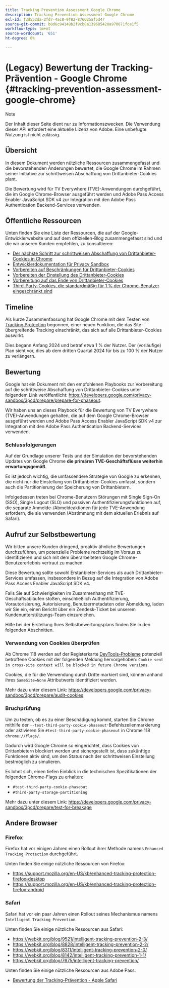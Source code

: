 ```yaml
---
title: Tracking Prevention Assessment Google Chrome
description: Tracking Prevention Assessment Google Chrome
exl-id: f3d552da-2fd7-4ac8-9f82-876625af5d47
source-git-commit: b0d6c94148b2f9cb8a139685420a970671fce1f5
workflow-type: tm+mt
source-wordcount: '651'
ht-degree: 0%

---
```


# (Legacy) Bewertung der Tracking-Prävention - Google Chrome {#tracking-prevention-assessment-google-chrome}

>[!NOTE]
>
>Der Inhalt dieser Seite dient nur zu Informationszwecken. Die Verwendung dieser API erfordert eine aktuelle Lizenz von Adobe. Eine unbefugte Nutzung ist nicht zulässig.

## Übersicht

In diesem Dokument werden nützliche Ressourcen zusammengefasst und die bevorstehenden Änderungen bewertet, die Google Chrome im Rahmen seiner Initiative zur schrittweisen Abschaffung von Drittanbieter-Cookies plant.

Die Bewertung wird für TV Everywhere (TVE)-Anwendungen durchgeführt, die im Google Chrome-Browser ausgeführt werden und Adobe Pass Access Enabler JavaScript SDK v4 zur Integration mit den Adobe Pass Authentication Backend-Services verwenden.

## Öffentliche Ressourcen

Unten finden Sie eine Liste der Ressourcen, die auf der Google-Entwicklerwebsite und auf dem offiziellen-Blog zusammengefasst sind und die wir unseren Kunden empfehlen, zu konsultieren:

* [Der nächste Schritt zur schrittweisen Abschaffung von Drittanbieter-Cookies in Chrome](https://blog.google/products/chrome/privacy-sandbox-tracking-protection/)
* [Entwicklerdokumentation für Privacy Sandbox](https://developers.google.com/privacy-sandbox)
* [Vorbereiten auf Beschränkungen für Drittanbieter-Cookies](https://developers.google.com/privacy-sandbox/3pcd)
* [Vorbereiten der Einstellung des Drittanbieter-Cookies](https://developers.google.com/privacy-sandbox/3pcd/prepare/prepare-for-phaseout)
* [Vorbereitung auf das Ende von Drittanbieter-Cookies](https://developers.google.com/privacy-sandbox/blog/cookie-countdown-2023oct)
* [Third-Party-Cookies, die standardmäßig für 1 % der Chrome-Benutzer eingeschränkt sind](https://developers.google.com/privacy-sandbox/blog/cookie-countdown-2024jan)

## Timeline

Als kurze Zusammenfassung hat Google Chrome mit dem Testen von [Tracking Protection](https://privacysandbox.com/) begonnen, einer neuen Funktion, die das Site-übergreifende Tracking einschränkt, das sich auf alle Drittanbieter-Cookies auswirkt.

Dies begann Anfang 2024 und betraf etwa 1 % der Nutzer. Der (vorläufige) Plan sieht vor, dies ab dem dritten Quartal 2024 für bis zu 100 % der Nutzer zu verlängern.

## Bewertung

Google hat ein Dokument mit den empfohlenen Playbooks zur Vorbereitung auf die schrittweise Abschaffung von Drittanbieter-Cookies unter folgendem Link veröffentlicht: https://developers.google.com/privacy-sandbox/3pcd/prepare/prepare-for-phaseout.

Wir haben uns an dieses Playbook für die Bewertung von TV Everywhere (TVE)-Anwendungen gehalten, die auf dem Google Chrome-Browser ausgeführt werden und Adobe Pass Access Enabler JavaScript SDK v4 zur Integration mit den Adobe Pass Authentication Backend-Services verwenden.

### Schlussfolgerungen

Auf der Grundlage unserer Tests und der Simulation der bevorstehenden Updates von Google Chrome **die primären TVE-Geschäftsflüsse weiterhin erwartungsgemäß**.

Es ist jedoch wichtig, die umfassendere Strategie von Google zu erkennen, die nicht nur die Einstellung von Drittanbieter-Cookies umfasst, sondern auch die Partitionierung der Speicherung von Drittanbietern.

Infolgedessen treten bei Chrome-Benutzern Störungen mit Single Sign-On (SSO), Single Logout (SLO) und passiven Authentifizierungsfunktionen auf, die separate Anmelde-/Abmeldeaktionen für jede TVE-Anwendung erfordern, die sie verwenden (Abstimmung mit dem aktuellen Erlebnis auf Safari).

## Aufruf zur Selbstbewertung

Wir bitten unsere Kunden dringend, proaktiv ähnliche Bewertungen durchzuführen, um potenzielle Probleme rechtzeitig im Voraus zu identifizieren und sich mit dem überarbeiteten Google Chrome-Benutzererlebnis vertraut zu machen.

Diese Bewertung sollte sowohl Erstanbieter-Services als auch Drittanbieter-Services umfassen, insbesondere in Bezug auf die Integration von Adobe Pass Access Enabler JavaScript SDK v4.

Falls Sie auf Schwierigkeiten im Zusammenhang mit TVE-Geschäftsabläufen stoßen, einschließlich Authentifizierung, Vorautorisierung, Autorisierung, Benutzermetadaten oder Abmeldung, laden wir Sie ein, einen Bericht über ein Zendesk-Ticket bei unserem Kundenunterstützungs-Team einzureichen.

Hilfe bei der Erstellung Ihres Selbstbewertungsplans finden Sie in den folgenden Abschnitten.

### Verwendung von Cookies überprüfen

Ab Chrome 118 werden auf der Registerkarte [DevTools-Probleme](https://developer.chrome.com/docs/devtools/issues/) potenziell betroffene Cookies mit der folgenden Meldung hervorgehoben: `Cookie sent in cross-site context will be blocked in future Chrome versions`.

Cookies, die für die Verwendung durch Dritte markiert sind, können anhand ihres `SameSite=None` Attributwerts identifiziert werden.

Mehr dazu unter diesem Link: https://developers.google.com/privacy-sandbox/3pcd/prepare/audit-cookies

### Bruchprüfung

Um zu testen, ob es zu einer Beschädigung kommt, starten Sie Chrome mithilfe der `--test-third-party-cookie-phaseout`-Befehlszeilenmarkierung oder aktivieren Sie `#test-third-party-cookie-phaseout` in Chrome 118 `chrome://flags/`.

Dadurch wird Google Chrome so eingerichtet, dass Cookies von Drittanbietern blockiert werden und sichergestellt ist, dass zukünftige Funktionen aktiv sind, um den Status nach der schrittweisen Einstellung bestmöglich zu simulieren.

Es lohnt sich, einen tiefen Einblick in die technischen Spezifikationen der folgenden Chrome-Flags zu erhalten:

* `#test-third-party-cookie-phaseout`
* `#third-party-storage-partitioning`

Mehr dazu unter diesem Link: https://developers.google.com/privacy-sandbox/3pcd/prepare/test-for-breakage

## Andere Browser

### Firefox

Firefox hat vor einigen Jahren einen Rollout ihrer Methode namens `Enhanced Tracking Protection` durchgeführt.

Unten finden Sie einige nützliche Ressourcen von Firefox:

* https://support.mozilla.org/en-US/kb/enhanced-tracking-protection-firefox-desktop
* https://support.mozilla.org/en-US/kb/enhanced-tracking-protection-firefox-android

### Safari

Safari hat vor ein paar Jahren einen Rollout seines Mechanismus namens `Intelligent Tracking Prevention`.

Unten finden Sie einige nützliche Ressourcen aus Safari:

* https://webkit.org/blog/9521/intelligent-tracking-prevention-2-3/
* https://webkit.org/blog/8828/intelligent-tracking-prevention-2-2/
* https://webkit.org/blog/8311/intelligent-tracking-prevention-2-0/
* https://webkit.org/blog/8142/intelligent-tracking-prevention-1-1/
* https://webkit.org/blog/7675/intelligent-tracking-prevention/

Unten finden Sie einige nützliche Ressourcen aus Adobe Pass:

* [Bewertung der Tracking-Prävention - Apple Safari](tracking-prevention-assessment-apple-safari.md)
